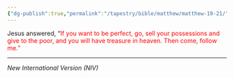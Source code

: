 ```yaml
---
{"dg-publish":true,"permalink":"/tapestry/bible/matthew/matthew-19-21/","title":"Matthew 19:21","hide":true,"tags":["bible-verse","bible-verse"],"dgHomeLink":true,"dgShowLocalGraph":true,"dgEnableSearch":true}
---
```



Jesus answered, “<font color="#ff0000">If you want to be perfect, go, sell your possessions and give to the poor, and you will have treasure in heaven. Then come, follow me.”</font>




---
*New International Version (NIV)*